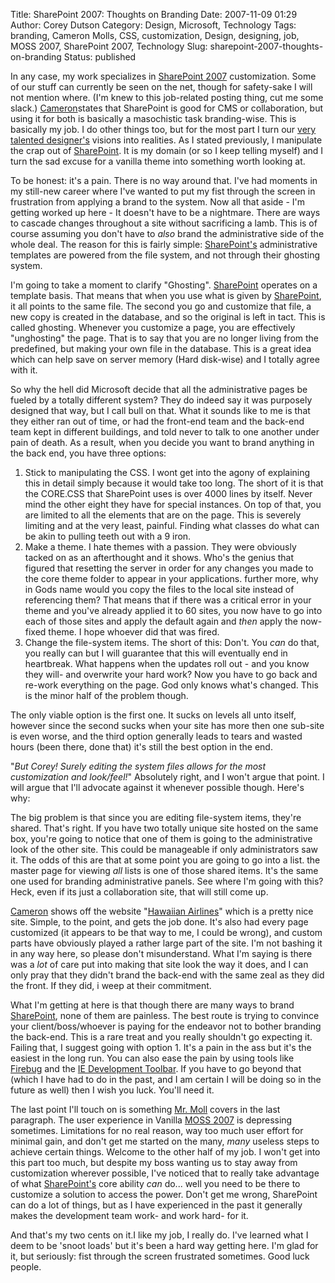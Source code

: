 Title: SharePoint 2007: Thoughts on Branding
Date: 2007-11-09 01:29
Author: Corey Dutson
Category: Design, Microsoft, Technology
Tags: branding, Cameron Molls, CSS, customization, Design, designing, job, MOSS 2007, SharePoint 2007, Technology
Slug: sharepoint-2007-thoughts-on-branding
Status: published

In any case, my work specializes in [SharePoint
2007](http://office.microsoft.com/en-us/sharepointserver/FX100492001033.aspx "SharePoint 2007")
customization. Some of our stuff can currently be seen on the net,
though for safety-sake I will not mention where. (I'm knew to this
job-related posting thing, cut me some slack.)
[Cameron](http://cameronmoll.com/archives/2007/10/sharepoint_2007_pointedly_unskinnable/ "Cameron Moll")states
that SharePoint is good for CMS or collaboration, but using it for both
is basically a masochistic task branding-wise. This is basically my job.
I do other things too, but for the most part I turn our [very talented
designer's](http://plantt.ca/ "Richard Plantt") visions into realities.
As I stated previously, I manipulate the crap out of
[SharePoint](http://office.microsoft.com/en-us/sharepointserver/FX100492001033.aspx "SharePoint 2007").
It is my domain (or so I keep telling myself) and I turn the sad excuse
for a vanilla theme into something worth looking at.

To be honest: it's a pain. There is no way around that. I've had moments
in my still-new career where I've wanted to put my fist through the
screen in frustration from applying a brand to the system. Now all that
aside - I'm getting worked up here - It doesn't have to be a nightmare.
There are ways to cascade changes throughout a site without sacrificing
a lamb. This is of course assuming you don't have to *also* brand the
administrative side of the whole deal. The reason for this is fairly
simple:
[SharePoint's](http://office.microsoft.com/en-us/sharepointserver/FX100492001033.aspx "SharePoint 2007")
administrative templates are powered from the file system, and not
through their ghosting system.

I'm going to take a moment to clarify "Ghosting".
[SharePoint](http://office.microsoft.com/en-us/sharepointserver/FX100492001033.aspx "SharePoint 2007")
operates on a template basis. That means that when you use what is given
by
[SharePoint](http://office.microsoft.com/en-us/sharepointserver/FX100492001033.aspx "SharePoint 2007"),
it all points to the same file. The second you go and customize that
file, a new copy is created in the database, and so the original is left
in tact. This is called ghosting. Whenever you customize a page, you are
effectively "unghosting" the page. That is to say that you are no longer
living from the predefined, but making your own file in the database.
This is a great idea which can help save on server memory (Hard
disk-wise) and I totally agree with it.

So why the hell did Microsoft decide that all the administrative pages
be fueled by a totally different system? They do indeed say it was
purposely designed that way, but I call bull on that. What it sounds
like to me is that they either ran out of time, or had the front-end
team and the back-end team kept in different buildings, and told never
to talk to one another under pain of death. As a result, when you decide
you want to brand anything in the back end, you have three options:

1.  Stick to manipulating the CSS. I wont get into the agony of
    explaining this in detail simply because it would take too long. The
    short of it is that the CORE.CSS that SharePoint uses is over 4000
    lines by itself. Never mind the other eight they have for
    special instances. On top of that, you are limited to all the
    elements that are on the page. This is severely limiting and at the
    very least, painful. Finding what classes do what can be akin to
    pulling teeth out with a 9 iron.
2.  Make a theme. I hate themes with a passion. They were obviously
    tacked on as an afterthought and it shows. Who's the genius that
    figured that resetting the server in order for any changes you made
    to the core theme folder to appear in your applications. further
    more, why in Gods name would you copy the files to the local site
    instead of referencing them? That means that if there was a critical
    error in your theme and you've already applied it to 60 sites, you
    now have to go into each of those sites and apply the default again
    and *then* apply the now-fixed theme. I hope whoever did that
    was fired.
3.  Change the file-system items. The short of this: Don't. You *can* do
    that, you really can but I will guarantee that this will eventually
    end in heartbreak. What happens when the updates roll out - and you
    know they will- and overwrite your hard work? Now you have to go
    back and re-work everything on the page. God only knows
    what's changed. This is the minor half of the problem though.

The only viable option is the first one. It sucks on levels all unto
itself, however since the second sucks when your site has more then one
sub-site is even worse, and the third option generally leads to tears
and wasted hours (been there, done that) it's still the best option in
the end.  
  
"*But Corey! Surely editing the system files allows for the most
customization and look/feel!*" Absolutely right, and I won't argue that
point. I will argue that I'll advocate against it whenever possible
though. Here's why:

The big problem is that since you are editing file-system items, they're
shared. That's right. If you have two totally unique site hosted on the
same box, you're going to notice that one of them is going to the
administrative look of the other site. This could be manageable if only
administrators saw it. The odds of this are that at some point you are
going to go into a list. the master page for viewing *all* lists is one
of those shared items. It's the same one used for branding
administrative panels. See where I'm going with this? Heck, even if its
just a collaboration site, that will still come up.

[Cameron](http://cameronmoll.com/archives/2007/10/sharepoint_2007_pointedly_unskinnable/ "Cameron Moll")
shows off the website "[Hawaiian
Airlines](http://www.hawaiianair.com/Pages/Index.aspx "Hawaiian Airlines")"
which is a pretty nice site. Simple, to the point, and gets the job
done. It's also had every page customized (it appears to be that way to
me, I could be wrong), and custom parts have obviously played a rather
large part of the site. I'm not bashing it in any way here, so please
don't misunderstand. What I'm saying is there was a *lot* of care put
into making that site look the way it does, and I can only pray that
they didn't brand the back-end with the same zeal as they did the front.
If they did, i weep at their commitment.

What I'm getting at here is that though there are many ways to brand
[SharePoint](http://office.microsoft.com/en-us/sharepointserver/FX100492001033.aspx "SharePoint 2007"),
none of them are painless. The best route is trying to convince your
client/boss/whoever is paying for the endeavor not to bother branding
the back-end. This is a rare treat and you really shouldn't go expecting
it. Failing that, I suggest going with option 1. It's a pain in the ass
but it's the easiest in the long run. You can also ease the pain by
using tools like [Firebug](http://www.getfirebug.com/ "Firebug") and the
[IE Development
Toolbar](http://www.microsoft.com/downloads/details.aspx?familyid=e59c3964-672d-4511-bb3e-2d5e1db91038&displaylang=en "Internet Explorer Developer Toolbar").
If you have to go beyond that (which I have had to do in the past, and I
am certain I will be doing so in the future as well) then I wish you
luck. You'll need it.

The last point I'll touch on is something [Mr.
Moll](http://cameronmoll.com/archives/2007/10/sharepoint_2007_pointedly_unskinnable/ "Cameron Moll")
covers in the last paragraph. The user experience in Vanilla [MOSS
2007](http://office.microsoft.com/en-us/sharepointserver/FX100492001033.aspx "SharePoint 2007")
is depressing sometimes. Limitations for no real reason, way too much
user effort for minimal gain, and don't get me started on the many,
*many* useless steps to achieve certain things. Welcome to the other
half of my job. I won't get into this part too much, but despite my boss
wanting us to stay away from customization wherever possible, I've
noticed that to really take advantage of what
[SharePoint's](http://office.microsoft.com/en-us/sharepointserver/FX100492001033.aspx "SharePoint 2007")
core ability *can* do... well you need to be there to customize a
solution to access the power. Don't get me wrong, SharePoint can do a
lot of things, but as I have experienced in the past it generally makes
the development team work- and work hard- for it.

And that's my two cents on it.I like my job, I really do. I've learned
what I deem to be 'snoot loads' but it's been a hard way getting here.
I'm glad for it, but seriously: fist through the screen frustrated
sometimes. Good luck people.

